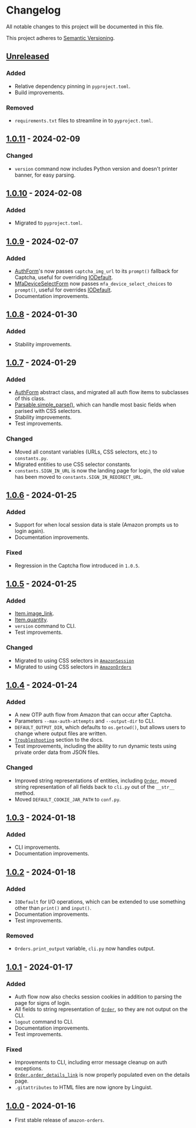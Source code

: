 # Changelog
All notable changes to this project will be documented in this file.

This project adheres to [Semantic Versioning](https://semver.org/spec/v2.0.0.html).

## [Unreleased](https://github.com/alexdlaird/amazon-orders-python/compare/1.0.11...HEAD)
### Added
- Relative dependency pinning in `pyproject.toml`.
- Build improvements.

### Removed
- `requirements.txt` files to streamline in to `pyproject.toml`.

## [1.0.11](https://github.com/alexdlaird/pyngrok/compare/1.0.9...1.0.10) - 2024-02-09
### Changed
- `version` command now includes Python version and doesn't printer banner, for easy parsing.

## [1.0.10](https://github.com/alexdlaird/pyngrok/compare/1.0.9...1.0.10) - 2024-02-08
### Added
- Migrated to `pyproject.toml`.

## [1.0.9](https://github.com/alexdlaird/pyngrok/compare/1.0.8...1.0.9) - 2024-02-07
### Added
- [AuthForm](https://amazon-orders.readthedocs.io/en/1.0.9/api.html#amazonorders.forms.AuthForm)'s now passes `captcha_img_url` to its `prompt()` fallback for Captcha, useful for overriding [IODefault](https://amazon-orders.readthedocs.io/en/1.0.9/api.html#amazonorders.session.IODefault).
- [MfaDeviceSelectForm](https://amazon-orders.readthedocs.io/en/1.0.9/api.html#amazonorders.forms.MfaDeviceSelectForm) now passes `mfa_device_select_choices` to `prompt()`, useful for overrides [IODefault](https://amazon-orders.readthedocs.io/en/1.0.9/api.html#amazonorders.session.IODefault).
- Documentation improvements.

## [1.0.8](https://github.com/alexdlaird/pyngrok/compare/1.0.7...1.0.8) - 2024-01-30
### Added
- Stability improvements.

## [1.0.7](https://github.com/alexdlaird/pyngrok/compare/1.0.6...1.0.7) - 2024-01-29
### Added
- [AuthForm](https://amazon-orders.readthedocs.io/en/1.0.7/api.html#amazonorders.forms.AuthForm) abstract class, and migrated all auth flow items to subclasses of this class.
- [Parsable.simple_parse()](https://amazon-orders.readthedocs.io/en/1.0.7/api.html#amazonorders.entities.parsable.Parsable.simple_parse), which can handle most basic fields when parised with CSS selectors.
- Stability improvements.
- Test improvements.

### Changed
- Moved all constant variables (URLs, CSS selectors, etc.) to `constants.py`.
- Migrated entities to use CSS selector constants.
- `constants.SIGN_IN_URL` is now the landing page for login, the old value has been moved to `constants.SIGN_IN_REDIRECT_URL`.

## [1.0.6](https://github.com/alexdlaird/pyngrok/compare/1.0.5...1.0.6) - 2024-01-25
### Added
- Support for when local session data is stale (Amazon prompts us to login again).
- Documentation improvements.

### Fixed
- Regression in the Captcha flow introduced in `1.0.5`.

## [1.0.5](https://github.com/alexdlaird/pyngrok/compare/1.0.4...1.0.5) - 2024-01-25
### Added
- [Item.image_link](https://amazon-orders.readthedocs.io/en/1.0.5/api.html#amazonorders.entity.item.Item.image_link).
- [Item.quantity](https://amazon-orders.readthedocs.io/en/1.0.5/api.html#amazonorders.entity.item.Item.quantity).
- `version` command to CLI.
- Test improvements.

### Changed
- Migrated to using CSS selectors in [`AmazonSession`](https://amazon-orders.readthedocs.io/en/1.0.5/api.html#amazonorders.session.AmazonSession)
- Migrated to using CSS selectors in [`AmazonOrders`](https://amazon-orders.readthedocs.io/en/1.0.5/api.html#amazonorders.orders.AmazonOrders)

## [1.0.4](https://github.com/alexdlaird/pyngrok/compare/1.0.3...1.0.4) - 2024-01-24
### Added
- A new OTP auth flow from Amazon that can occur after Captcha.
- Parameters `--max-auth-attempts` and `--output-dir` to CLI.
- `DEFAULT_OUTPUT_DIR`, which defaults to `os.getcwd()`, but allows users to change where output files are written.
- [`Troubleshooting`](https://amazon-orders.readthedocs.io/en/1.0.4/troubleshooting.html) section to the docs.
- Test improvements, including the ability to run dynamic tests using private order data from JSON files.

### Changed
- Improved string representations of entities, including [`Order`](https://amazon-orders.readthedocs.io/en/1.0.4/api.html#amazonorders.entity.order.Order), moved string representation of all fields back to `cli.py` out of the `__str__` method.
- Moved `DEFAULT_COOKIE_JAR_PATH` to `conf.py`.

## [1.0.3](https://github.com/alexdlaird/pyngrok/compare/1.0.2...1.0.3) - 2024-01-18
### Added
- CLI improvements.
- Documentation improvements.

## [1.0.2](https://github.com/alexdlaird/pyngrok/compare/1.0.1...1.0.2) - 2024-01-18
### Added
- `IODefault` for I/O operations, which can be extended to use something other than `print()` and `input()`.
- Documentation improvements.
- Test improvements.

### Removed
- `Orders.print_output` variable, `cli.py` now handles output. 

## [1.0.1](https://github.com/alexdlaird/pyngrok/compare/1.0.0...1.0.1) - 2024-01-17
### Added
- Auth flow now also checks session cookies in addition to parsing the page for signs of login.
- All fields to string representation of [`Order`](https://amazon-orders.readthedocs.io/en/1.0.1/api.html#amazonorders.entity.order.Order), so they are not output on the CLI.
- `logout` command to CLI.
- Documentation improvements.
- Test improvements.

### Fixed
- Improvements to CLI, including error message cleanup on auth exceptions.
- [`Order.order_details_link`](https://amazon-orders.readthedocs.io/en/1.0.1/api.html#amazonorders.entity.order.Order.order_details_link) is now properly populated even on the details page.
- `.gitattributes` to HTML files are now ignore by Linguist.

## [1.0.0](https://github.com/alexdlaird/amazon-orders-python/releases/tag/1.0.0) - 2024-01-16
- First stable release of `amazon-orders`.
